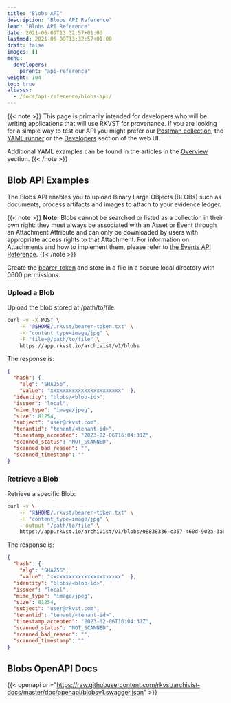 ```yaml
---
title: "Blobs API"
description: "Blobs API Reference"
lead: "Blobs API Reference"
date: 2021-06-09T13:32:57+01:00
lastmod: 2021-06-09T13:32:57+01:00
draft: false
images: []
menu: 
  developers:
    parent: "api-reference"
weight: 104
toc: true
aliases: 
  - /docs/api-reference/blobs-api/
---
```

{{< note >}}
This page is primarily intended for developers who will be writing applications that will use RKVST for provenance. 
If you are looking for a simple way to test our API you might prefer our [Postman collection](https://www.postman.com/rkvst-official/workspace/rkvst-public-official/overview), the [YAML runner](/developers/yaml-reference/story-runner-components/) or the [Developers](https://app.rkvst.io) section of the web UI. 

Additional YAML examples can be found in the articles in the [Overview](/platform/overview/introduction/) section.
{{< /note >}}
## Blob API Examples

The Blobs API enables you to upload Binary Large OBjects (BLOBs) such as documents, process artifacts and images to attach to your evidence ledger.

{{< note >}}
**Note:** Blobs cannot be searched or listed as a collection in their own right: they must always be associated with an Asset or Event through an Attachment Attribute and can only be downloaded by users with appropriate access rights to that Attachment. For information on Attachments and how to implement them, please refer to [the Events API Reference](../events-api/#adding-attachments).
{{< /note >}}

Create the [bearer_token](/developers/developer-patterns/getting-access-tokens-using-app-registrations) and store in a file in a secure local directory with 0600 permissions.

### Upload a Blob

Upload the blob stored at /path/to/file:

```bash
curl -v -X POST \
    -H "@$HOME/.rkvst/bearer-token.txt" \
    -H "content_type=image/jpg" \
    -F "file=@/path/to/file" \
    https://app.rkvst.io/archivist/v1/blobs
```

The response is:

```json
{
  "hash": {
    "alg": "SHA256",
    "value": "xxxxxxxxxxxxxxxxxxxxxxx"  },
  "identity": "blobs/<blob-id>",
  "issuer": "local",
  "mime_type": "image/jpeg",
  "size": 81254,
  "subject": "user@rkvst.com",
  "tenantid": "tenant/<tenant-id>",
  "timestamp_accepted": "2023-02-06T16:04:31Z",
  "scanned_status": "NOT_SCANNED",
  "scanned_bad_reason": "",
  "scanned_timestamp": ""
}
```

### Retrieve a Blob

Retrieve a specific Blob:

```bash
curl -v \
    -H "@$HOME/.rkvst/bearer-token.txt" \
    -H "content_type=image/jpg" \
    --output "/path/to/file" \
    https://app.rkvst.io/archivist/v1/blobs/08838336-c357-460d-902a-3aba9528dd22
```

The response is:

```json
{
  "hash": {
    "alg": "SHA256",
    "value": "xxxxxxxxxxxxxxxxxxxxxxx"  },
  "identity": "blobs/<blob-id>",
  "issuer": "local",
  "mime_type": "image/jpeg",
  "size": 81254,
  "subject": "user@rkvst.com",
  "tenantid": "tenant/<tenant-id>",
  "timestamp_accepted": "2023-02-06T16:04:31Z",
  "scanned_status": "NOT_SCANNED",
  "scanned_bad_reason": "",
  "scanned_timestamp": ""
}
```

## Blobs OpenAPI Docs

{{< openapi url="https://raw.githubusercontent.com/rkvst/archivist-docs/master/doc/openapi/blobsv1.swagger.json" >}}
